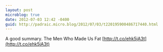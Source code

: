 ```yaml
---
layout: post
microblog: true
date: 2012-07-03 12:42 -0400
guid: http://padraic.micro.blog/2012/07/03/t220195900486717440.html
---
```

A good summary. The Men Who Made Us Fat [http://t.co/ehk5jA3t](http://t.co/ehk5jA3t)
